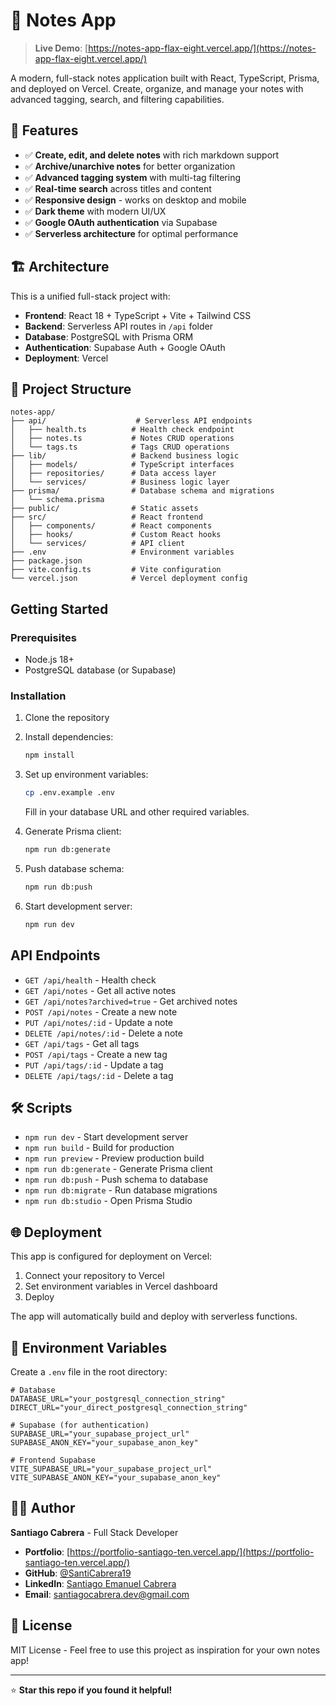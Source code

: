 # 📝 Notes App

> **Live Demo**: [https://notes-app-flax-eight.vercel.app/](https://notes-app-flax-eight.vercel.app/)

A modern, full-stack notes application built with React, TypeScript, Prisma, and deployed on Vercel. Create, organize, and manage your notes with advanced tagging, search, and filtering capabilities.

## 🚀 Features

- ✅ **Create, edit, and delete notes** with rich markdown support
- ✅ **Archive/unarchive notes** for better organization
- ✅ **Advanced tagging system** with multi-tag filtering
- ✅ **Real-time search** across titles and content
- ✅ **Responsive design** - works on desktop and mobile
- ✅ **Dark theme** with modern UI/UX
- ✅ **Google OAuth authentication** via Supabase
- ✅ **Serverless architecture** for optimal performance

## 🏗️ Architecture

This is a unified full-stack project with:
- **Frontend**: React 18 + TypeScript + Vite + Tailwind CSS
- **Backend**: Serverless API routes in `/api` folder  
- **Database**: PostgreSQL with Prisma ORM
- **Authentication**: Supabase Auth + Google OAuth
- **Deployment**: Vercel

## 📁 Project Structure

```
notes-app/
├── api/                    # Serverless API endpoints
│   ├── health.ts          # Health check endpoint
│   ├── notes.ts           # Notes CRUD operations
│   └── tags.ts            # Tags CRUD operations
├── lib/                   # Backend business logic
│   ├── models/            # TypeScript interfaces
│   ├── repositories/      # Data access layer
│   └── services/          # Business logic layer
├── prisma/                # Database schema and migrations
│   └── schema.prisma
├── public/                # Static assets
├── src/                   # React frontend
│   ├── components/        # React components
│   ├── hooks/             # Custom React hooks
│   └── services/          # API client
├── .env                   # Environment variables
├── package.json
├── vite.config.ts         # Vite configuration
└── vercel.json            # Vercel deployment config
```

## Getting Started

### Prerequisites
- Node.js 18+
- PostgreSQL database (or Supabase)

### Installation

1. Clone the repository
2. Install dependencies:
   ```bash
   npm install
   ```

3. Set up environment variables:
   ```bash
   cp .env.example .env
   ```
   Fill in your database URL and other required variables.

4. Generate Prisma client:
   ```bash
   npm run db:generate
   ```

5. Push database schema:
   ```bash
   npm run db:push
   ```

6. Start development server:
   ```bash
   npm run dev
   ```

## API Endpoints

- `GET /api/health` - Health check
- `GET /api/notes` - Get all active notes
- `GET /api/notes?archived=true` - Get archived notes
- `POST /api/notes` - Create a new note
- `PUT /api/notes/:id` - Update a note
- `DELETE /api/notes/:id` - Delete a note
- `GET /api/tags` - Get all tags
- `POST /api/tags` - Create a new tag
- `PUT /api/tags/:id` - Update a tag
- `DELETE /api/tags/:id` - Delete a tag

## 🛠️ Scripts

- `npm run dev` - Start development server
- `npm run build` - Build for production
- `npm run preview` - Preview production build
- `npm run db:generate` - Generate Prisma client
- `npm run db:push` - Push schema to database
- `npm run db:migrate` - Run database migrations
- `npm run db:studio` - Open Prisma Studio

## 🌐 Deployment

This app is configured for deployment on Vercel:

1. Connect your repository to Vercel
2. Set environment variables in Vercel dashboard
3. Deploy

The app will automatically build and deploy with serverless functions.

## 🔧 Environment Variables

Create a `.env` file in the root directory:

```env
# Database
DATABASE_URL="your_postgresql_connection_string"
DIRECT_URL="your_direct_postgresql_connection_string"

# Supabase (for authentication)
SUPABASE_URL="your_supabase_project_url"
SUPABASE_ANON_KEY="your_supabase_anon_key"

# Frontend Supabase
VITE_SUPABASE_URL="your_supabase_project_url"
VITE_SUPABASE_ANON_KEY="your_supabase_anon_key"
```

## 👨‍💻 Author

**Santiago Cabrera** - Full Stack Developer

- **Portfolio**: [https://portfolio-santiago-ten.vercel.app/](https://portfolio-santiago-ten.vercel.app/)
- **GitHub**: [@SantiCabrera19](https://github.com/SantiCabrera19)
- **LinkedIn**: [Santiago Emanuel Cabrera](https://www.linkedin.com/in/santiago-emanuel-cabrera-0a1120238/)
- **Email**: santiagocabrera.dev@gmail.com

## 📄 License

MIT License - Feel free to use this project as inspiration for your own notes app!

---

⭐ **Star this repo if you found it helpful!**
